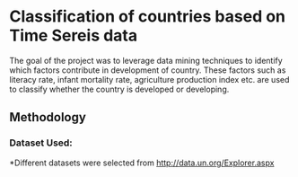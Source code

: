 # Classification of countries based on Time Sereis data
The goal of the project was to leverage data mining techniques to identify which factors contribute in development of country. These factors such as literacy rate, infant mortality rate, agriculture production index etc. are used to classify whether the country is developed or developing.

## Methodology

### Dataset Used:
*Different datasets were selected from http://data.un.org/Explorer.aspx
